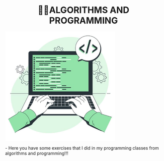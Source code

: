 <h1 align = "center"> 👨‍💻ALGORITHMS AND PROGRAMMING </h1>

<img alt = "👨‍💻ALGORITHMS AND PROGRAMMING" src = "https://github.com/fafernandez24/algorithm_and_programming/blob/elements_for_readme/banner%20repositorio%20algoritmos.jpg" width= "70%" align = "center">

<p> - Here you have some exercises that I did in my programming classes from algorithms and programming!!! </p>
